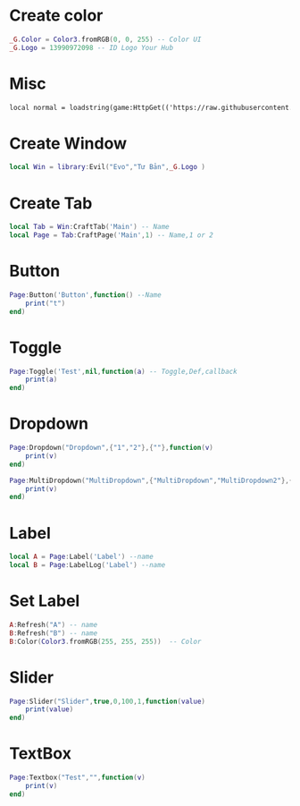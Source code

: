 # Create color

```lua
_G.Color = Color3.fromRGB(0, 0, 255) -- Color UI
_G.Logo = 13990972098 -- ID Logo Your Hub
```


# Misc

```diff
local normal = loadstring(game:HttpGet(('https://raw.githubusercontent.com/GOLFHUB/ui-normal-hub/2ce19f25f1f748f34b5a4db9f0460a8f38da6136/scr')))()
```

# Create Window
```lua
local Win = library:Evil("Evo","Tư Bản",_G.Logo )
```
# Create Tab
```lua
local Tab = Win:CraftTab('Main') -- Name
local Page = Tab:CraftPage('Main',1) -- Name,1 or 2
```
# Button
```lua
Page:Button('Button',function() --Name
    print("t")
end)
```
# Toggle
```lua
Page:Toggle('Test',nil,function(a) -- Toggle,Def,callback
    print(a)
end)
```
# Dropdown
```lua
Page:Dropdown("Dropdown",{"1","2"},{""},function(v)
    print(v)
end)

Page:MultiDropdown("MultiDropdown",{"MultiDropdown","MultiDropdown2"},{""},function(v)
    print(v)
end)
```
# Label
```lua
local A = Page:Label('Label') --name
local B = Page:LabelLog('Label') --name
```
# Set Label 
```lua
A:Refresh("A") -- name
B:Refresh("B") -- name
B:Color(Color3.fromRGB(255, 255, 255))  -- Color
```
# Slider
```lua
Page:Slider("Slider",true,0,100,1,function(value)
    print(value)
end)
```
# TextBox
```lua
Page:Textbox("Test","",function(v)
	print(v)
end)
```
